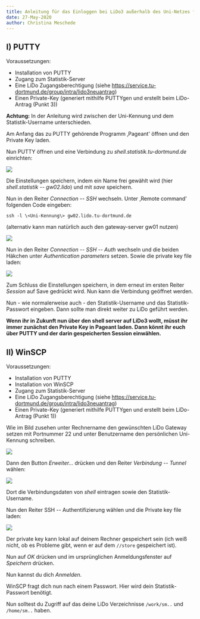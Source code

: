 ```yaml
---
title: Anleitung für das Einloggen bei LiDo3 außerhalb des Uni-Netzes für Windows-Rechner
date: 27-May-2020
author: Christina Meschede
---
```


## I) PUTTY

Voraussetzungen:

* Installation von PUTTY
* Zugang zum Statistik-Server
* Eine LiDo Zugangsberechtigung (siehe <https://service.tu-dortmund.de/group/intra/lido3neuantrag>)
* Einen Private-Key (generiert mithilfe PUTTYgen und erstellt beim LiDo-Antrag (Punkt 3))

**Achtung:** In der Anleitung wird zwischen der Uni-Kennung und dem
Statistik-Username unterschieden.

Am Anfang das zu PUTTY gehörende Programm ‚Pageant' öffnen und den
Private Key laden.

Nun PUTTY öffnen und eine Verbindung zu *shell.statistik.tu-dortmund.de*
einrichten:

![](.//media/image1.png)

Die Einstellungen speichern, indem ein Name frei gewählt wird (hier
*shell.statistik -- gw02.lido*) und mit *save* speichern.

Nun in den Reiter *Connection -- SSH* wechseln. Unter ‚Remote command'
folgenden Code eingeben:

```
ssh -l \<Uni-Kennung\> gw02.lido.tu-dortmund.de
```

(alternativ kann man natürlich auch den gateway-server gw01 nutzen)

![](.//media/image2.png)

Nun in den Reiter *Connection -- SSH -- Auth* wechseln und die beiden
Häkchen unter *Authentication parameters* setzen. Sowie die private key
file laden:

![](.//media/image3.png)

Zum Schluss die Einstellungen speichern, in dem erneut im ersten Reiter
*Session* auf Save gedrückt wird. Nun kann die Verbindung geöffnet
werden.

Nun - wie normalerweise auch - den Statistik-Username und das
Statistik-Passwort eingeben. Dann sollte man direkt weiter zu LiDo
geführt werden.

**Wenn ihr in Zukunft nun über den shell server auf LiDo3 wollt, müsst
ihr immer zunächst den Private Key in Pageant laden. Dann könnt ihr euch
über PUTTY und der darin gespeicherten Session einwählen.**

## II) WinSCP

Voraussetzungen:

* Installation von PUTTY
* Installation von WinSCP
* Zugang zum Statistik-Server
* Eine LiDo Zugangsberechtigung (siehe <https://service.tu-dortmund.de/group/intra/lido3neuantrag>)
* Einen Private-Key (generiert mithilfe PUTTYgen und erstellt beim LiDo-Antrag (Punkt 1))

Wie im Bild zusehen unter Rechnername den gewünschten LiDo Gateway
setzen mit Portnummer 22 und unter Benutzername den persönlichen
Uni-Kennung schreiben.

![](.//media/image4.png)

Dann den Button *Erweiter...* drücken und den Reiter *Verbindung --
Tunnel* wählen:

![](.//media/image5.png)

Dort die Verbindungsdaten von *shell* eintragen sowie den
Statistik-Username.

Nun den Reiter SSH -- Authentifizierung wählen und die Private key file
laden:

![](.//media/image6.png)

Der private key kann lokal auf deinem Rechner gespeichert sein (ich weiß
nicht, ob es Probleme gibt, wenn er auf dem `//store` gespeichert ist).

Nun auf *OK* drücken und im ursprünglichen Anmeldungsfenster auf
*Speichern* drücken.

Nun kannst du dich *Anmelden*.

WinSCP fragt dich nun nach einem Passwort. Hier wird dein
Statistik-Passwort benötigt.

Nun solltest du Zugriff auf das deine LiDo Verzeichnisse `/work/sm..` und
`/home/sm..` haben.
